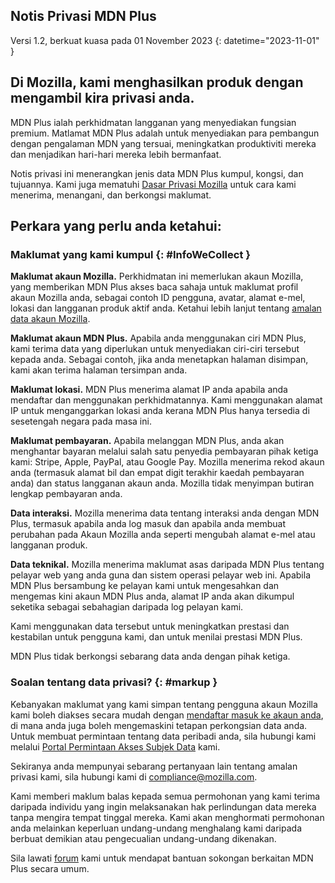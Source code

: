 ## <span class="privacy-header-firefox">Notis Privasi</span> <span class="privacy-header-policy">MDN Plus</span>

Versi 1.2, berkuat kuasa pada 01 November 2023
{: datetime="2023-11-01" }

## Di Mozilla, kami menghasilkan produk dengan mengambil kira privasi anda.

MDN Plus ialah perkhidmatan langganan yang menyediakan fungsian premium. Matlamat MDN Plus adalah untuk menyediakan para pembangun dengan pengalaman MDN yang tersuai, meningkatkan produktiviti mereka dan menjadikan hari-hari mereka lebih bermanfaat.

Notis privasi ini menerangkan jenis data MDN Plus kumpul, kongsi, dan tujuannya. Kami juga mematuhi [Dasar Privasi Mozilla](https://www.mozilla.org/privacy/) untuk cara kami menerima, menangani, dan berkongsi maklumat.

## Perkara yang perlu anda ketahui:

### Maklumat yang kami kumpul {: #InfoWeCollect }

__Maklumat akaun Mozilla.__ Perkhidmatan ini memerlukan akaun Mozilla, yang memberikan MDN Plus akses baca sahaja untuk maklumat profil akaun Mozilla anda, sebagai contoh ID pengguna, avatar, alamat e-mel, lokasi dan langganan produk aktif anda. Ketahui lebih lanjut tentang [amalan data akaun Mozilla](https://www.mozilla.org/privacy/firefox/#firefox-accounts-join-firefox).

__Maklumat akaun MDN Plus.__ Apabila anda menggunakan ciri MDN Plus, kami terima data yang diperlukan untuk menyediakan ciri-ciri tersebut kepada anda. Sebagai contoh, jika anda menetapkan halaman disimpan, kami akan terima halaman tersimpan anda.

__Maklumat lokasi.__ MDN Plus menerima alamat IP anda apabila anda mendaftar dan menggunakan perkhidmatannya. Kami menggunakan alamat IP untuk menganggarkan lokasi anda kerana MDN Plus hanya tersedia di sesetengah negara pada masa ini.

__Maklumat pembayaran.__ Apabila melanggan MDN Plus, anda akan menghantar bayaran melalui salah satu penyedia pembayaran pihak ketiga kami: Stripe, Apple, PayPal, atau Google Pay. Mozilla menerima rekod akaun anda (termasuk alamat bil dan empat digit terakhir kaedah pembayaran anda) dan status langganan akaun anda. Mozilla tidak menyimpan butiran lengkap pembayaran anda.

__Data interaksi.__ Mozilla menerima data tentang interaksi anda dengan MDN Plus, termasuk apabila anda log masuk dan apabila anda membuat perubahan pada Akaun Mozilla anda seperti mengubah alamat e-mel atau langganan produk.

__Data teknikal.__ Mozilla menerima maklumat asas daripada MDN Plus tentang pelayar web yang anda guna dan sistem operasi pelayar web ini. Apabila MDN Plus bersambung ke pelayan kami untuk mengesahkan dan mengemas kini akaun MDN Plus anda, alamat IP anda akan dikumpul seketika sebagai sebahagian daripada log pelayan kami. 

Kami menggunakan data tersebut untuk meningkatkan prestasi dan kestabilan untuk pengguna kami, dan untuk menilai prestasi MDN Plus.

MDN Plus tidak berkongsi sebarang data anda dengan pihak ketiga.

### Soalan tentang data privasi? {: #markup }

Kebanyakan maklumat yang kami simpan tentang pengguna akaun Mozilla kami boleh diakses secara mudah dengan [mendaftar masuk ke akaun anda](https://accounts.firefox.com/signin), di mana anda juga boleh mengemaskini tetapan perkongsian data anda. Untuk membuat permintaan tentang data peribadi anda, sila hubungi kami melalui [Portal Permintaan Akses Subjek Data](https://privacyportal.onetrust.com/webform/1350748f-7139-405c-8188-22740b3b5587/4ba08202-2ede-4934-a89e-f0b0870f95f0) kami.

Sekiranya anda mempunyai sebarang pertanyaan lain tentang amalan privasi kami, sila hubungi kami di compliance@mozilla.com.

Kami memberi maklum balas kepada semua permohonan yang kami terima daripada individu yang ingin melaksanakan hak perlindungan data mereka tanpa mengira tempat tinggal mereka. Kami akan menghormati permohonan anda melainkan keperluan undang-undang menghalang kami daripada berbuat demikian atau pengecualian undang-undang dikenakan.

Sila lawati [forum](https://support.mozilla.org/) kami untuk mendapat bantuan sokongan berkaitan MDN Plus secara umum.
